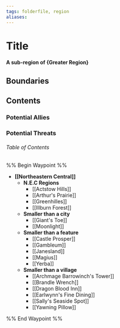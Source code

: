 ```yaml
---
tags: folderfile, region
aliases:
---
```

# Title
#### A sub-region of {Greater Region}
## Boundaries
## Contents
### Potential Allies
### Potential Threats
###### Table of Contents
%% Begin Waypoint %%
- **[[Northeastern Central]]**
	- **N.E.C Regions**
		- [[Actstow Hills]]
		- [[Arthur's Prairie]]
		- [[Greenhilles]]
		- [[Illburn Forest]]
	- **Smaller than a city**
		- [[Giant's Toe]]
		- [[Moonlight]]
	- **Smaller than a feature**
		- [[Castle Prosper]]
		- [[Gambleum]]
		- [[Janesland]]
		- [[Magius]]
		- [[Yerba]]
	- **Smaller than a village**
		- [[Archmage Barrowinch's Tower]]
		- [[Brandle Wrench]]
		- [[Dragon Blood Inn]]
		- [[Earlwynn's Fine Dining]]
		- [[Sally's Seaside Spot]]
		- [[Yawning Pillow]]

%% End Waypoint %%
